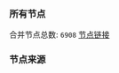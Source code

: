 ### 所有节点
合并节点总数: `6908`
[节点链接](https://github.com/rzhy1/33/raw/master/sub/sub_merge_base64.txt)

### 节点来源
